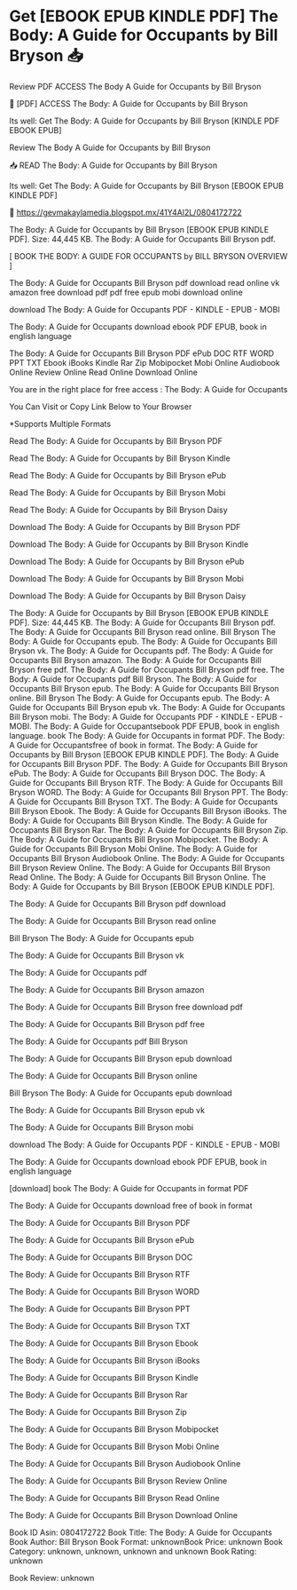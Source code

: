 # Get [EBOOK EPUB KINDLE PDF] The Body: A Guide for Occupants by  Bill Bryson 📥
Review PDF ACCESS The Body A Guide for Occupants by Bill Bryson

📒 [PDF] ACCESS The Body: A Guide for Occupants by Bill Bryson

Its well: Get The Body: A Guide for Occupants by Bill Bryson [KINDLE PDF EBOOK EPUB]


Review The Body A Guide for Occupants by Bill Bryson

📥 READ The Body: A Guide for Occupants by Bill Bryson

Its well: Get The Body: A Guide for Occupants by Bill Bryson [EBOOK EPUB KINDLE PDF]



🎯 https://gevmakaylamedia.blogspot.mx/41Y4Al2L/0804172722



The Body: A Guide for Occupants by Bill Bryson [EBOOK EPUB KINDLE PDF]. Size: 44,445 KB. The Body: A Guide for Occupants Bill Bryson pdf.

[ BOOK THE BODY: A GUIDE FOR OCCUPANTS by BILL BRYSON OVERVIEW ]

The Body: A Guide for Occupants Bill Bryson pdf download read online vk amazon free download pdf pdf free epub mobi download online

download The Body: A Guide for Occupants PDF - KINDLE - EPUB - MOBI

The Body: A Guide for Occupants download ebook PDF EPUB, book in english language

The Body: A Guide for Occupants Bill Bryson PDF ePub DOC RTF WORD PPT TXT Ebook iBooks Kindle Rar Zip Mobipocket Mobi Online Audiobook Online Review Online Read Online Download Online

You are in the right place for free access : The Body: A Guide for Occupants

You Can Visit or Copy Link Below to Your Browser

*Supports Multiple Formats

Read The Body: A Guide for Occupants by Bill Bryson PDF

Read The Body: A Guide for Occupants by Bill Bryson Kindle

Read The Body: A Guide for Occupants by Bill Bryson ePub

Read The Body: A Guide for Occupants by Bill Bryson Mobi

Read The Body: A Guide for Occupants by Bill Bryson Daisy

Download The Body: A Guide for Occupants by Bill Bryson PDF

Download The Body: A Guide for Occupants by Bill Bryson Kindle

Download The Body: A Guide for Occupants by Bill Bryson ePub

Download The Body: A Guide for Occupants by Bill Bryson Mobi

Download The Body: A Guide for Occupants by Bill Bryson Daisy

The Body: A Guide for Occupants by Bill Bryson [EBOOK EPUB KINDLE PDF]. Size: 44,445 KB. The Body: A Guide for Occupants Bill Bryson pdf. The Body: A Guide for Occupants Bill Bryson read online. Bill Bryson The Body: A Guide for Occupants epub. The Body: A Guide for Occupants Bill Bryson vk. The Body: A Guide for Occupants pdf. The Body: A Guide for Occupants Bill Bryson amazon. The Body: A Guide for Occupants Bill Bryson free pdf. The Body: A Guide for Occupants Bill Bryson pdf free. The Body: A Guide for Occupants pdf Bill Bryson. The Body: A Guide for Occupants Bill Bryson epub. The Body: A Guide for Occupants Bill Bryson online. Bill Bryson The Body: A Guide for Occupants epub. The Body: A Guide for Occupants Bill Bryson epub vk. The Body: A Guide for Occupants Bill Bryson mobi. The Body: A Guide for Occupants PDF - KINDLE - EPUB - MOBI. The Body: A Guide for Occupantsebook PDF EPUB, book in english language. book The Body: A Guide for Occupants in format PDF. The Body: A Guide for Occupantsfree of book in format. The Body: A Guide for Occupants by Bill Bryson [EBOOK EPUB KINDLE PDF]. The Body: A Guide for Occupants Bill Bryson PDF. The Body: A Guide for Occupants Bill Bryson ePub. The Body: A Guide for Occupants Bill Bryson DOC. The Body: A Guide for Occupants Bill Bryson RTF. The Body: A Guide for Occupants Bill Bryson WORD. The Body: A Guide for Occupants Bill Bryson PPT. The Body: A Guide for Occupants Bill Bryson TXT. The Body: A Guide for Occupants Bill Bryson Ebook. The Body: A Guide for Occupants Bill Bryson iBooks. The Body: A Guide for Occupants Bill Bryson Kindle. The Body: A Guide for Occupants Bill Bryson Rar. The Body: A Guide for Occupants Bill Bryson Zip. The Body: A Guide for Occupants Bill Bryson Mobipocket. The Body: A Guide for Occupants Bill Bryson Mobi Online. The Body: A Guide for Occupants Bill Bryson Audiobook Online. The Body: A Guide for Occupants Bill Bryson Review Online. The Body: A Guide for Occupants Bill Bryson Read Online. The Body: A Guide for Occupants Bill Bryson Online. The Body: A Guide for Occupants by Bill Bryson [EBOOK EPUB KINDLE PDF].

The Body: A Guide for Occupants Bill Bryson pdf download

The Body: A Guide for Occupants Bill Bryson read online

Bill Bryson The Body: A Guide for Occupants epub

The Body: A Guide for Occupants Bill Bryson vk

The Body: A Guide for Occupants pdf

The Body: A Guide for Occupants Bill Bryson amazon

The Body: A Guide for Occupants Bill Bryson free download pdf

The Body: A Guide for Occupants Bill Bryson pdf free

The Body: A Guide for Occupants pdf Bill Bryson

The Body: A Guide for Occupants Bill Bryson epub download

The Body: A Guide for Occupants Bill Bryson online

Bill Bryson The Body: A Guide for Occupants epub download

The Body: A Guide for Occupants Bill Bryson epub vk

The Body: A Guide for Occupants Bill Bryson mobi

download The Body: A Guide for Occupants PDF - KINDLE - EPUB - MOBI

The Body: A Guide for Occupants download ebook PDF EPUB, book in english language

[download] book The Body: A Guide for Occupants in format PDF

The Body: A Guide for Occupants download free of book in format

The Body: A Guide for Occupants Bill Bryson PDF

The Body: A Guide for Occupants Bill Bryson ePub

The Body: A Guide for Occupants Bill Bryson DOC

The Body: A Guide for Occupants Bill Bryson RTF

The Body: A Guide for Occupants Bill Bryson WORD

The Body: A Guide for Occupants Bill Bryson PPT

The Body: A Guide for Occupants Bill Bryson TXT

The Body: A Guide for Occupants Bill Bryson Ebook

The Body: A Guide for Occupants Bill Bryson iBooks

The Body: A Guide for Occupants Bill Bryson Kindle

The Body: A Guide for Occupants Bill Bryson Rar

The Body: A Guide for Occupants Bill Bryson Zip

The Body: A Guide for Occupants Bill Bryson Mobipocket

The Body: A Guide for Occupants Bill Bryson Mobi Online

The Body: A Guide for Occupants Bill Bryson Audiobook Online

The Body: A Guide for Occupants Bill Bryson Review Online

The Body: A Guide for Occupants Bill Bryson Read Online

The Body: A Guide for Occupants Bill Bryson Download Online

Book ID Asin: 0804172722
Book Title: The Body: A Guide for Occupants
Book Author: Bill Bryson
Book Format: unknownBook Price: unknown
Book Category: unknown, unknown, unknown and unknown
Book Rating: unknown

Book Review: unknown
